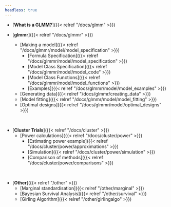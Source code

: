 ```yaml
---
headless: true
---
```


- [**What is a GLMM?**]({{< relref "/docs/glmm" >}})

- [**glmmr**]({{< relref "/docs/glmmr" >}})
  - [Making a model]({{< relref "/docs/glmmr/model/model_specification" >}})
    - [Formula Specification]({{< relref "/docs/glmmr/model/model_specification" >}})
    - [Model Class Specification]({{< relref "/docs/glmmr/model/model_code" >}})
    - [Model Class Functions]({{< relref "/docs/glmmr/model/model_functions" >}})
    - [Examples]({{< relref "/docs/glmmr/model/model_examples" >}})
  - [Generating data]({{< relref "/docs/glmmr/creating_data" >}})
  - [Model fitting]({{< relref "/docs/glmmr/model/model_fitting" >}})
  - [Optimal designs]({{< relref "/docs/glmmr/model/optimal_designs" >}})
<br />

- [**Cluster Trials**]({{< relref "/docs/cluster" >}})
  - [Power calculations]({{< relref "/docs/cluster/power" >}})
    - [Estimating power example]({{< relref "/docs/cluster/power/approximations" >}})
    - [Simulation]({{< relref "/docs/cluster/power/simulation" >}})
    - [Comparison of methods]({{< relref "/docs/cluster/power/comparisons" >}})
<br />

- [**Other**]({{< relref "/other" >}})
  - [Marginal standardisation]({{< relref "/other/marginal" >}})
  - [Bayesian Survival Analysis]({{< relref "/other/survival" >}})
  - [Girling Algorithm]({{< relref "/other/girlingalgo" >}})
<br />

<br />
